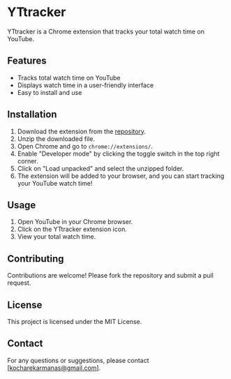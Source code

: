 # YTtracker

YTtracker is a Chrome extension that tracks your total watch time on YouTube.

## Features

- Tracks total watch time on YouTube
- Displays watch time in a user-friendly interface
- Easy to install and use

## Installation

1. Download the extension from the [repository](https://github.com/manaskocharekar/YTtracker).
2. Unzip the downloaded file.
3. Open Chrome and go to `chrome://extensions/`.
4. Enable "Developer mode" by clicking the toggle switch in the top right corner.
5. Click on "Load unpacked" and select the unzipped folder.
6. The extension will be added to your browser, and you can start tracking your YouTube watch time!

## Usage

1. Open YouTube in your Chrome browser.
2. Click on the YTtracker extension icon.
3. View your total watch time.

## Contributing

Contributions are welcome! Please fork the repository and submit a pull request.

## License

This project is licensed under the MIT License.

## Contact

For any questions or suggestions, please contact [kocharekarmanas@gmail.com].
